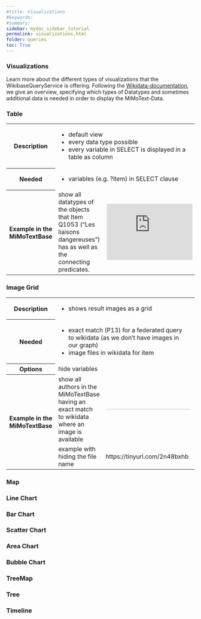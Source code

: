 ```yaml
---
#title: Visualizations 
#keywords:
#summary: 
sidebar: mydoc_sidebar_tutorial
permalink: visualizations.html
folder: queries
toc: True
---
```


### **Visualizations**

Learn more about the different types of visualizations that the WikibaseQueryService is offering. Following the [Wikidata-documentation](https://www.wikidata.org/wiki/Wikidata:SPARQL_query_service/Wikidata_Query_Help/Result_Views), we give an overview, specifying which types of Datatypes and sometimes additional data is needed in order to display the MiMoText-Data.

<!--
style="width: 100%; height:auto; border: none; padding:1%; position:relative; top:0; left:0;"
 -->

### Table

<table>
<colgroup>
<col width="15%"/>
<col width="25%"/>
<col width="60%">
</colgroup>
  <tbody>
    <tr>
      <th>Description</th>
      <td colspan="2">
      <ul>
      <li>default view</li>
      <li>every data type possible</li>
      <li>every variable in SELECT is displayed in a table as column
</li>
      </ul>
      </td>
    </tr>
    <tr>
      <th>Needed</th>
      <td colspan="2">
      <ul>
      <li>variables (e.g. ?item) in SELECT clause</li>
      </ul>
      </td>
    </tr>
    <tr>
      <th>Example in the MiMoTextBase</th>
      <td > show all datatypes of the objects that Item Q1053 (“Les liaisons dangereuses”) has as well as the connecting predicates.</td>
      <td><iframe style="width: 100%; height:auto; border: none; padding:1%; position:relative; top:0; left:0;" src="https://query.mimotext.uni-trier.de/embed.html#PREFIX%20wd%3A%20%3Chttp%3A%2F%2Fdata.mimotext.uni-trier.de%2Fentity%2F%3E%0APREFIX%20wdt%3A%20%3Chttp%3A%2F%2Fdata.mimotext.uni-trier.de%2Fprop%2Fdirect%2F%3E%0A%0A%23%20show%20datatypes%20of%20objects%20that%20%22Les%20liaisons%20dangereuses%22%20%28Q1053%29%20has%20and%20their%20predicates.%0ASELECT%20DISTINCT%20%28datatype%28%3Fo%29%20as%20%3Fdatatype%29%20%3Fo%20%3FoLabel%20%3Fp%0AWHERE%7B%0A%20%20wd%3AQ1053%20%3Fp%20%3Fo.%0A%20%20%0A%20%20SERVICE%20wikibase%3Alabel%20%7B%20bd%3AserviceParam%20wikibase%3Alanguage%20%22en%22.%20%7D%0A%7DORDER%20BY%20desc%28%3Fdatatype%29" referrerpolicy="origin" sandbox="allow-scripts allow-same-origin allow-popups" ></iframe></td>
    </tr>
  </tbody>
</table>

### Image Grid

<table>
<colgroup>
<col width="20%"/>
<col width="30%"/>
<col width="50%">
</colgroup>
  <tbody>
    <tr>
      <th>Description</th>
      <td colspan="2"> 
      <ul>
        <li>shows result images as a grid</li>
      </ul>
      </td>
    </tr>
    <tr>
      <th>Needed</th>
      <td colspan="2">
      <ul>
      <li>exact match (P13) for a federated query to wikidata (as we don’t have images in our graph)</li>
      <li>image files in wikidata for item</li>
      </ul>
      </td>
    </tr>
    <tr>
    <th>Options</th>
    <td colspan="2">hide variables
    </td>
    </tr>
    <tr>
      <th rowspan="2">Example in the MiMoTextBase</th>
      <td>show all authors in the MiMoTextBase having an exact match to wikidata where an image is available</td>
      <td><iframe style="width: 100%; height:auto; border: none; padding:1%; position:relative; top:0; left:0; zoom:0.015;" src="https://query.mimotext.uni-trier.de/embed.html#%23defaultView%3AImageGrid%0APREFIX%20wd%3A%20%3Chttp%3A%2F%2Fdata.mimotext.uni-trier.de%2Fentity%2F%3E%0APREFIX%20wdt%3A%20%3Chttp%3A%2F%2Fdata.mimotext.uni-trier.de%2Fprop%2Fdirect%2F%3E%0APREFIX%20wid%3A%20%3Chttp%3A%2F%2Fwww.wikidata.org%2Fentity%2F%3E%20%23wikidata%20wd%0APREFIX%20widt%3A%20%3Chttp%3A%2F%2Fwww.wikidata.org%2Fprop%2Fdirect%2F%3E%20%23wikidata%20wdt%0A%23%20show%20all%20author%20images%20that%20have%20an%20exact%20match%20with%20wikidata%20and%20where%20it%20contains%20images%0A%0ASELECT%20%3Fauthor%20%3FauthorLabel%20%3Fimg%0AWHERE%20%7B%0A%20%20%3Fauthor%20wdt%3AP11%20wd%3AQ11%3B%0A%20%20%20%20%20%20%20%20%20%20wdt%3AP13%20%3FwikiLink.%0A%20%20%20%20SERVICE%20%3Chttps%3A%2F%2Fquery.wikidata.org%2Fsparql%3E%20%7B%0A%20%20%20%20%3FwikiLink%20widt%3AP18%20%3Fimg.%0A%20%20%7D%20%20%20%20%20%20%20%20%20%20%20%0A%20%20SERVICE%20wikibase%3Alabel%20%7B%20bd%3AserviceParam%20wikibase%3Alanguage%20%22en%22%20.%20%7D%0A%20%20%20%20%20%20%20%20%0A%7D" referrerpolicy="origin" sandbox="allow-scripts allow-same-origin allow-popups" ></iframe></td>
      <td>
      <tr>
      <td>example with hiding the file name</td>
      <td>https://tinyurl.com/2n48bxhb</td>
      </tr>
      </td>
    </tr>
  </tbody>
</table>


### Map

<table>
<!-- 
<colgroup>
<col width="20%"/>
<col width="30%"/>
<col width="50%">
</colgroup>
  <tbody>
    <tr>
      <th>Description</th>
      <td colspan="2">
      <ul>
      <li>shows result in a map as map markers</li>
      </ul>
      </td>
    </tr>
    <tr>
      <th>Needed</th>
      <td colspan="2">
      <ul>
      <li>location-Item (e.g. place of publication (P10)) having an exact match (P13) to wikidata where coordinates are available (P625)</li>
      </ul>
      </td>
    </tr>
    <tr>
    <th>Options</th>
    <td colspan="2">
    <ul>
    <li>possible variables: ?layer</li>
    </ul>
    </td>
    </tr>
    <tr>
      <th rowspan="3">Example in the MiMoTextBase</th>
      <td>Query for all publication places, their Wikidata match and geographic coordinates</td>
      <td>https://tinyurl.com/2myscfk8</td>
    <td>
     <tr>
        <td>tonality layer</td>
        <td>https://tinyurl.com/2e7selk2</td>
    </tr>
    <tr>
        <td>create own layer based on tokencount (be careful: layers can overlap, so you don’t see all of them immediately)</td>
        <td>https://tinyurl.com/2e8ebb5b</td>
    </tr>
    </td>
    </tr>
  </tbody>
</table>
-->

### Line Chart

<!-- 
<table>
<colgroup>
<col width="20%"/>
<col width="30%"/>
<col width="50%">
</colgroup>
  <tbody>
    <tr>
      <th>Description</th>
      <td colspan="2"> here comes the des.</td>
    </tr>
    <tr>
      <th>Needed</th>
      <td colspan="2">whats meeded   ssdsdgfsdfgsdgdfgsdfasdfasdfddkfgsdkgjksdgfjldsgjksdjglksdgjskdgjldkgjskdgjdkffgdfgsd</td>
    </tr>
    <tr>
    <th>Options</th>
    <td colspan="2">dgfdgdg
    </td>
    </tr>
    <tr>
      <th>Example in MiMoTextBase</th>
      <td>sflksjgklfj</td>
      <td></td>
    </tr>
  </tbody>
</table>
-->
### Bar Chart
<!-- 
<table>
<colgroup>
<col width="20%"/>
<col width="30%"/>
<col width="50%">
</colgroup>
  <tbody>
    <tr>
      <th>Description</th>
      <td colspan="2"> here comes the des.</td>
    </tr>
    <tr>
      <th>Needed</th>
      <td colspan="2">whats meeded   ssdsdgfsdfgsdgdfgsdfasdfasdfddkfgsdkgjksdgfjldsgjksdjglksdgjskdgjldkgjskdgjdkffgdfgsd</td>
    </tr>
    <tr>
    <th>Options</th>
    <td colspan="2">dgfdgdg
    </td>
    </tr>
    <tr>
      <th>Example in MiMoTextBase</th>
      <td>sflksjgklfj</td>
      <td></td>
    </tr>
  </tbody>
</table>
-->
### Scatter Chart
<!-- 
<table>
<colgroup>
<col width="20%"/>
<col width="30%"/>
<col width="50%">
</colgroup>
  <tbody>
    <tr>
      <th>Description</th>
      <td colspan="2"> here comes the des.</td>
    </tr>
    <tr>
      <th>Needed</th>
      <td colspan="2">whats meeded   ssdsdgfsdfgsdgdfgsdfasdfasdfddkfgsdkgjksdgfjldsgjksdjglksdgjskdgjldkgjskdgjdkffgdfgsd</td>
    </tr>
    <tr>
    <th>Options</th>
    <td colspan="2">dgfdgdg
    </td>
    </tr>
    <tr>
      <th>Example in MiMoTextBase</th>
      <td>sflksjgklfj</td>
      <td></td>
    </tr>
  </tbody>
</table>
-->
### Area Chart
<!-- 
<table>
<colgroup>
<col width="20%"/>
<col width="30%"/>
<col width="50%">
</colgroup>
  <tbody>
    <tr>
      <th>Description</th>
      <td colspan="2"> here comes the des.</td>
    </tr>
    <tr>
      <th>Needed</th>
      <td colspan="2">whats meeded   ssdsdgfsdfgsdgdfgsdfasdfasdfddkfgsdkgjksdgfjldsgjksdjglksdgjskdgjldkgjskdgjdkffgdfgsd</td>
    </tr>
    <tr>
    <th>Options</th>
    <td colspan="2">dgfdgdg
    </td>
    </tr>
    <tr>
      <th>Example in MiMoTextBase</th>
      <td>sflksjgklfj</td>
      <td></td>
    </tr>
  </tbody>
</table>
-->

### Bubble Chart
<!-- 
<table>
<colgroup>
<col width="20%"/>
<col width="30%"/>
<col width="50%">
</colgroup>
  <tbody>
    <tr>
      <th>Description</th>
      <td colspan="2"> here comes the des.</td>
    </tr>
    <tr>
      <th>Needed</th>
      <td colspan="2">whats meeded   ssdsdgfsdfgsdgdfgsdfasdfasdfddkfgsdkgjksdgfjldsgjksdjglksdgjskdgjldkgjskdgjdkffgdfgsd</td>
    </tr>
    <tr>
    <th>Options</th>
    <td colspan="2">dgfdgdg
    </td>
    </tr>
    <tr>
      <th>Example in MiMoTextBase</th>
      <td>sflksjgklfj</td>
      <td></td>
    </tr>
  </tbody>
</table>
-->
### TreeMap
<!-- 
<table>
<colgroup>
<col width="20%"/>
<col width="30%"/>
<col width="50%">
</colgroup>
  <tbody>
    <tr>
      <th>Description</th>
      <td colspan="2"> here comes the des.</td>
    </tr>
    <tr>
      <th>Needed</th>
      <td colspan="2">whats meeded   ssdsdgfsdfgsdgdfgsdfasdfasdfddkfgsdkgjksdgfjldsgjksdjglksdgjskdgjldkgjskdgjdkffgdfgsd</td>
    </tr>
    <tr>
    <th>Options</th>
    <td colspan="2">dgfdgdg
    </td>
    </tr>
    <tr>
      <th>Example in MiMoTextBase</th>
      <td>sflksjgklfj</td>
      <td></td>
    </tr>
  </tbody>
</table>
-->
### Tree
<!-- 
<table>
<colgroup>
<col width="20%"/>
<col width="30%"/>
<col width="50%">
</colgroup>
  <tbody>
    <tr>
      <th>Description</th>
      <td colspan="2"> here comes the des.</td>
    </tr>
    <tr>
      <th>Needed</th>
      <td colspan="2">whats meeded   ssdsdgfsdfgsdgdfgsdfasdfasdfddkfgsdkgjksdgfjldsgjksdjglksdgjskdgjldkgjskdgjdkffgdfgsd</td>
    </tr>
    <tr>
    <th>Options</th>
    <td colspan="2">dgfdgdg
    </td>
    </tr>
    <tr>
      <th>Example in MiMoTextBase</th>
      <td>sflksjgklfj</td>
      <td></td>
    </tr>
  </tbody>
</table>
-->
### Timeline

<!-- 
<table>
<colgroup>
<col width="20%"/>
<col width="30%"/>
<col width="50%">
</colgroup>
  <tbody>
    <tr>
      <th>Description</th>
      <td colspan="2"> here comes the des.</td>
    </tr>
    <tr>
      <th>Needed</th>
      <td colspan="2">whats meeded   ssdsdgfsdfgsdgdfgsdfasdfasdfddkfgsdkgjksdgfjldsgjksdjglksdgjskdgjldkgjskdgjdkffgdfgsd</td>
    </tr>
    <tr>
    <th>Options</th>
    <td colspan="2">dgfdgdg
    </td>
    </tr>
    <tr>
      <th>Example in MiMoTextBase</th>
      <td>sflksjgklfj</td>
      <td></td>
    </tr>
  </tbody>
</table>
-->